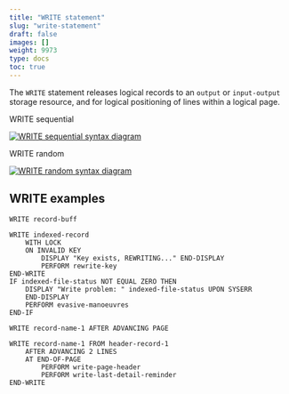 ```yaml
---
title: "WRITE statement"
slug: "write-statement"
draft: false
images: []
weight: 9973
type: docs
toc: true
---
```


The `WRITE` statement releases logical records to an `output` or `input-output` storage resource, and for logical positioning of lines within a logical page.

WRITE sequential

[![WRITE sequential syntax diagram][1]][1]

WRITE random

[![WRITE random syntax diagram][2]][2]


  [1]: https://i.stack.imgur.com/iKYKy.png
  [2]: https://i.stack.imgur.com/4lqh5.png

## WRITE examples
    WRITE record-buff
    
    WRITE indexed-record
        WITH LOCK
        ON INVALID KEY
            DISPLAY "Key exists, REWRITING..." END-DISPLAY
            PERFORM rewrite-key
    END-WRITE
    IF indexed-file-status NOT EQUAL ZERO THEN
        DISPLAY "Write problem: " indexed-file-status UPON SYSERR
        END-DISPLAY
        PERFORM evasive-manoeuvres
    END-IF
    
    WRITE record-name-1 AFTER ADVANCING PAGE
    
    WRITE record-name-1 FROM header-record-1
        AFTER ADVANCING 2 LINES
        AT END-OF-PAGE
            PERFORM write-page-header
            PERFORM write-last-detail-reminder
    END-WRITE


